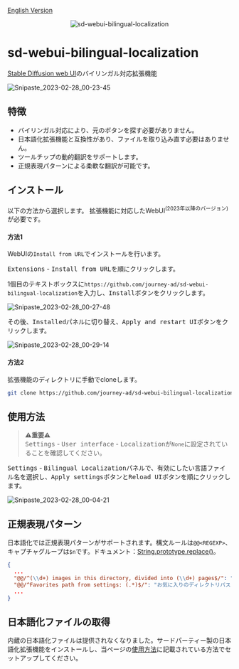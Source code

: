 [English Version](README.md)

<p align="center"><img src="https://count.getloli.com/get/@sd-webui-bilingual-localization.github" alt="sd-webui-bilingual-localization"></p>

# sd-webui-bilingual-localization
[Stable Diffusion web UI](https://github.com/AUTOMATIC1111/stable-diffusion-webui)のバイリンガル対応拡張機能

![Snipaste_2023-02-28_00-23-45](https://user-images.githubusercontent.com/16256221/221622328-a4e46b1c-f202-4a41-9a56-3df96c823f42.png)

## 特徴
- バイリンガル対応により、元のボタンを探す必要がありません。
- 日本語化拡張機能と互換性があり、ファイルを取り込み直す必要はありません。
- ツールチップの動的翻訳をサポートします。
- 正規表現パターンによる柔軟な翻訳が可能です。

## インストール

以下の方法から選択します。
拡張機能に対応したWebUI<sup>(2023年以降のバージョン)</sup>が必要です。

#### 方法1

WebUIの`Install from URL`でインストールを行います。

<kbd>Extensions</kbd> - <kbd>Install from URL</kbd>を順にクリックします。

1個目のテキストボックスに`https://github.com/journey-ad/sd-webui-bilingual-localization`を入力し、<kbd>Install</kbd>ボタンをクリックします。

![Snipaste_2023-02-28_00-27-48](https://user-images.githubusercontent.com/16256221/221625310-a6ef0b4c-a1e0-46bb-be9c-6d88cd0ad684.png)

その後、<kbd>Installed</kbd>パネルに切り替え、<kbd>Apply and restart UI</kbd>ボタンをクリックします。

![Snipaste_2023-02-28_00-29-14](https://user-images.githubusercontent.com/16256221/221625345-9e656f25-89dd-4361-8ee5-f4ab39d18ca4.png)


#### 方法2

拡張機能のディレクトリに手動でcloneします。

```bash
git clone https://github.com/journey-ad/sd-webui-bilingual-localization extensions/sd-webui-bilingual-localization
```

## 使用方法

> **⚠️重要⚠️**  
> <kbd>Settings</kbd> - <kbd>User interface</kbd> - <kbd>Localization</kbd>が`None`に設定されていることを確認してください。

<kbd>Settings</kbd> - <kbd>Bilingual Localization</kbd>パネルで、有効にしたい言語ファイル名を選択し、<kbd>Apply settings</kbd>ボタンと<kbd>Reload UI</kbd>ボタンを順にクリックします。

![Snipaste_2023-02-28_00-04-21](https://user-images.githubusercontent.com/16256221/221625729-73519629-8c1f-4eb5-99db-a1d3f4b58a87.png)

## 正規表現パターン

日本語化では正規表現パターンがサポートされます。構文ルールは`@@<REGEXP>`、キャプチャグループは`$n`です。ドキュメント：[String.prototype.replace()](https://developer.mozilla.org/docs/Web/JavaScript/Reference/Global_Objects/String/replace)。
```json
{
  ...
  "@@/^(\\d+) images in this directory, divided into (\\d+) pages$/": "このディレクトリには$1枚の画像、$2ページ",
  "@@/^Favorites path from settings: (.*)$/": "お気に入りのディレクトリパス：$1",
  ...
}
```

## 日本語化ファイルの取得

内蔵の日本語化ファイルは提供されなくなりました。サードパーティー製の日本語化拡張機能をインストールし、当ページの[使用方法](#使用方法)に記載されている方法でセットアップしてください。